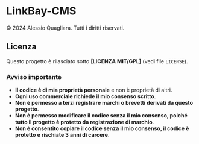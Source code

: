 # LinkBay-CMS  
© 2024 Alessio Quagliara. Tutti i diritti riservati.  

## Licenza  
Questo progetto è rilasciato sotto **[LICENZA MIT/GPL]** (vedi file `LICENSE`).  

### Avviso importante  
- **Il codice è di mia proprietà personale** e non è proprietà di altri.  
- **Ogni uso commerciale richiede il mio consenso scritto**.  
- **Non è permesso a terzi registrare marchi o brevetti derivati da questo progetto**.
- **Non è permesso modificare il codice senza il mio consenso, poiché tutto il progetto è protetto da registrazione di marchio**.
- **Non è consentito copiare il codice senza il mio consenso, il codice è protetto e rischiate 3 anni di carcere**.  
